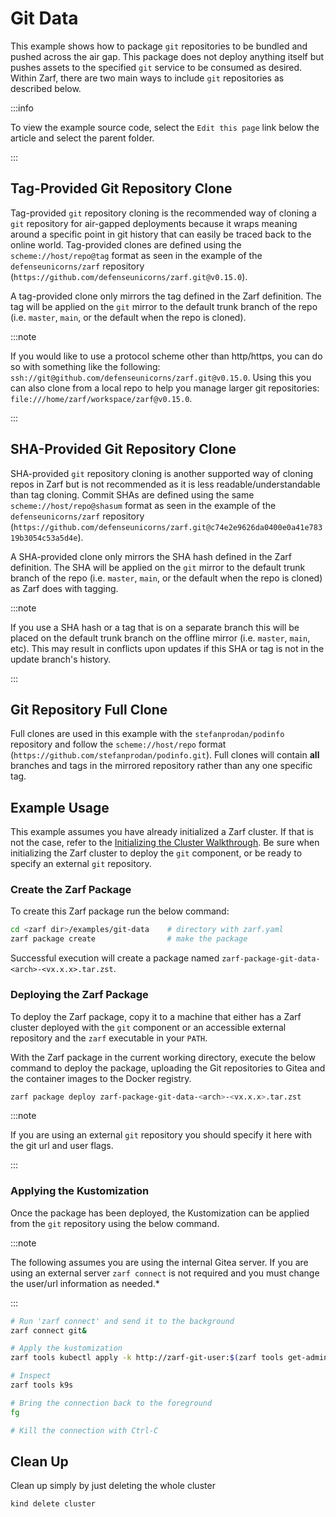 # Git Data

This example shows how to package `git` repositories to be bundled and pushed across the air gap.  This package does not deploy anything itself but pushes assets to the specified `git` service to be consumed as desired.  Within Zarf, there are two main ways to include `git` repositories as described below.

:::info

To view the example source code, select the `Edit this page` link below the article and select the parent folder.

:::

## Tag-Provided Git Repository Clone

Tag-provided `git` repository cloning is the recommended way of cloning a `git` repository for air-gapped deployments because it wraps meaning around a specific point in git history that can easily be traced back to the online world. Tag-provided clones are defined using the `scheme://host/repo@tag` format as seen in the example of the `defenseunicorns/zarf` repository (`https://github.com/defenseunicorns/zarf.git@v0.15.0`).

A tag-provided clone only mirrors the tag defined in the Zarf definition. The tag will be applied on the `git` mirror to the default trunk branch of the repo (i.e. `master`, `main`, or the default when the repo is cloned).

:::note

If you would like to use a protocol scheme other than http/https, you can do so with something like the following: `ssh://git@github.com/defenseunicorns/zarf.git@v0.15.0`.  Using this you can also clone from a local repo to help you manage larger git repositories: `file:///home/zarf/workspace/zarf@v0.15.0`.

:::

## SHA-Provided Git Repository Clone

SHA-provided `git` repository cloning is another supported way of cloning repos in Zarf but is not recommended as it is less readable/understandable than tag cloning.  Commit SHAs are defined using the same `scheme://host/repo@shasum` format as seen in the example of the `defenseunicorns/zarf` repository (`https://github.com/defenseunicorns/zarf.git@c74e2e9626da0400e0a41e78319b3054c53a5d4e`).

A SHA-provided clone only mirrors the SHA hash defined in the Zarf definition. The SHA will be applied on the `git` mirror to the default trunk branch of the repo (i.e. `master`, `main`, or the default when the repo is cloned) as Zarf does with tagging.

:::note

If you use a SHA hash or a tag that is on a separate branch this will be placed on the default trunk branch on the offline mirror (i.e. `master`, `main`, etc).  This may result in conflicts upon updates if this SHA or tag is not in the update branch's history.

:::

## Git Repository Full Clone

Full clones are used in this example with the `stefanprodan/podinfo` repository and follow the `scheme://host/repo` format (`https://github.com/stefanprodan/podinfo.git`). Full clones will contain **all** branches and tags in the mirrored repository rather than any one specific tag.

## Example Usage

This example assumes you have already initialized a Zarf cluster. If that is not the case, refer to the [Initializing the Cluster Walkthrough](../../docs/13-walkthroughs/1-initializing-a-k8s-cluster.md). Be sure when initializing the Zarf cluster to deploy the `git` component, or be ready to specify an external `git` repository.

### Create the Zarf Package

To create this Zarf package run the below command:

``` bash
cd <zarf dir>/examples/git-data    # directory with zarf.yaml
zarf package create                # make the package
```

Successful execution will create a package named `zarf-package-git-data-<arch>-<vx.x.x>.tar.zst`.

### Deploying the Zarf Package

To deploy the Zarf package, copy it to a machine that either has a Zarf cluster deployed with the `git` component or an accessible external repository and the `zarf` executable in your `PATH`.

With the Zarf package in the current working directory, execute the below command to deploy the package, uploading the Git repositories to Gitea and the container images to the Docker registry.

``` bash
zarf package deploy zarf-package-git-data-<arch>-<vx.x.x>.tar.zst
```

:::note

If you are using an external `git` repository you should specify it here with the git url and user flags.

:::

### Applying the Kustomization

Once the package has been deployed, the Kustomization can be applied from the `git` repository using the below command.

:::note

The following assumes you are using the internal Gitea server. If you are using an external server `zarf connect` is not required and you must change the user/url information as needed.*

:::

``` bash
# Run 'zarf connect' and send it to the background
zarf connect git&

# Apply the kustomization
zarf tools kubectl apply -k http://zarf-git-user:$(zarf tools get-admin-password)@localhost:<WhicheverPortGotUsed>/zarf-git-user/mirror__github.com__stefanprodan__podinfo//kustomize

# Inspect
zarf tools k9s

# Bring the connection back to the foreground
fg

# Kill the connection with Ctrl-C
```

## Clean Up

Clean up simply by just deleting the whole cluster

``` bash
kind delete cluster
```
